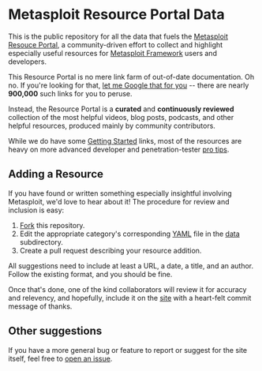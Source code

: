# Metasploit Resource Portal Data

This is the public repository for all the data that fuels the
[Metasploit Resouce Portal][site], a community-driven effort
to collect and highlight especially useful resources for [Metasploit
Framework][framework] users and developers.

This Resource Portal is no mere link farm of out-of-date documentation.
Oh no. If you're looking for that, [let me Google that for you][lmgtfy]
-- there are nearly **900,000** such links for you to peruse.

Instead, the Resource Portal is a **curated** and **continuously
reviewed** collection of the most helpful videos, blog posts, podcasts,
and other helpful resources, produced mainly by community contributors.

While we do have some [Getting Started][getting-started] links, most of
the resources are heavy on more advanced developer and penetration-tester
[pro tips][pro-tips].

## Adding a Resource

If you have found or written something especially insightful involving
Metasploit, we'd love to hear about it! The procedure for review and
inclusion is easy:

1. [Fork] this repository.
1. Edit the appropriate category's corresponding [YAML][psych] file in the [data] subdirectory.
1. Create a pull request describing your resource addition.

All suggestions need to include at least a URL, a date, a title, and an
author. Follow the existing format, and you should be fine.

Once that's done, one of the kind collaborators will review it for
accuracy and relevency, and hopefully, include it on the [site] with a
heart-felt commit message of thanks.

## Other suggestions

If you have a more general bug or feature to report or suggest for the
site itself, feel free to [open an issue][issues].

  [site]: https://metasploit.github.io
  [framework]: https://github.com/rapid7/metasploit-framework
  [fork]: https://guides.github.com/activities/forking/
  [psych]: https://github.com/tenderlove/psych
  [lmgtfy]: http://lmgtfy.com/?q=metasploit
  [issues]: [https://github.com/metasploit/resource-portal-data/issues]
  [data]: [https://github.com/metasploit/resource-portal-data/blob/master/data]
  [getting-started]: [https://github.com/metasploit/resource-portal-data/blob/master/data/getting_started.yml]
  [pro-tips]: [https://github.com/metasploit/resource-portal-data/blob/master/data/pro_tips.yml]
